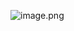 ![image.png](https://raw.gitcode.com/qq_17154415/pbottleRPAdoc/attachment/uploads/b83ca6b3-5bd9-47c8-9fe2-50602f7bd9bb/image.png 'image.png')